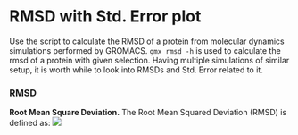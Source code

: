 # RMSD with Std. Error plot
Use the script to calculate the RMSD of a protein from molecular dynamics simulations performed by GROMACS.
`gmx rmsd -h` is used to calculate the rmsd of a protein with given selection.
Having multiple simulations of similar setup, it is worth while to look into RMSDs and Std. Error related to it.
### RMSD
**Root Mean Square Deviation.** The Root Mean Squared Deviation (RMSD) is defined as:
<img src="https://render.githubusercontent.com/render/math?math=e^{i \pi} = -1">
